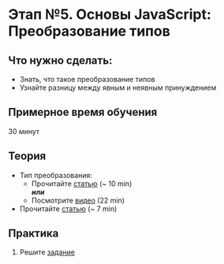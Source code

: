 # Этап №5. Основы JavaScript: Преобразование типов

## Что нужно сделать:

- Знать, что такое преобразование типов
- Узнайте разницу между явным и неявным принуждением

## Примерное время обучения

30 минут

## Теория

- Тип преобразования:
  - Прочитайте [статью](https://learn.javascript.ru/type-conversions) (~ 10 min)  
    **_или_**
  - Посмотрите [видео](https://www.youtube.com/watch?v=aDfFtf2-OB4) (22 min)
- Прочитайте [статью](https://betterprogramming.pub/implicit-and-explicit-coercion-in-javascript-b23d0cb1a750) (~ 7 min)

## Практика

1. Решите [задание](https://javascript.info/task/primitive-conversions-questions)
